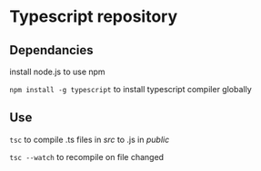 # Typescript repository

## Dependancies

install node.js to use npm

``npm install -g typescript`` to install typescript compiler globally

## Use

``tsc`` to compile .ts files in *src* to .js in *public*

``tsc --watch`` to recompile on file changed
